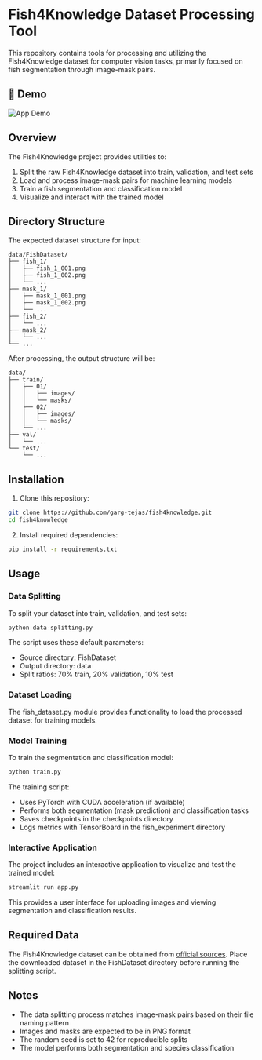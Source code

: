 # Fish4Knowledge Dataset Processing Tool

This repository contains tools for processing and utilizing the Fish4Knowledge dataset for computer vision tasks, primarily focused on fish segmentation through image-mask pairs.

## 📸 Demo

![App Demo](demo/demo.gif)

## Overview

The Fish4Knowledge project provides utilities to:

1. Split the raw Fish4Knowledge dataset into train, validation, and test sets
2. Load and process image-mask pairs for machine learning models
3. Train a fish segmentation and classification model
4. Visualize and interact with the trained model

## Directory Structure

The expected dataset structure for input:

```
data/FishDataset/
├── fish_1/
│   ├── fish_1_001.png
│   ├── fish_1_002.png
│   └── ...
├── mask_1/
│   ├── mask_1_001.png
│   ├── mask_1_002.png
│   └── ...
├── fish_2/
│   └── ...
├── mask_2/
│   └── ...
└── ...
```

After processing, the output structure will be:

```
data/
├── train/
│   ├── 01/
│   │   ├── images/
│   │   └── masks/
│   ├── 02/
│   │   ├── images/
│   │   └── masks/
│   └── ...
├── val/
│   └── ...
└── test/
    └── ...
```

## Installation

1. Clone this repository:

```bash
git clone https://github.com/garg-tejas/fish4knowledge.git
cd fish4knowledge
```

2. Install required dependencies:

```bash
pip install -r requirements.txt
```

## Usage

### Data Splitting

To split your dataset into train, validation, and test sets:

```bash
python data-splitting.py
```

The script uses these default parameters:

- Source directory: FishDataset
- Output directory: data
- Split ratios: 70% train, 20% validation, 10% test

### Dataset Loading

The fish_dataset.py module provides functionality to load the processed dataset for training models.

### Model Training

To train the segmentation and classification model:

```bash
python train.py
```

The training script:

- Uses PyTorch with CUDA acceleration (if available)
- Performs both segmentation (mask prediction) and classification tasks
- Saves checkpoints in the checkpoints directory
- Logs metrics with TensorBoard in the fish_experiment directory

### Interactive Application

The project includes an interactive application to visualize and test the trained model:

```bash
streamlit run app.py
```

This provides a user interface for uploading images and viewing segmentation and classification results.

## Required Data

The Fish4Knowledge dataset can be obtained from [official sources](https://homepages.inf.ed.ac.uk/rbf/Fish4Knowledge/GROUNDTRUTH/RECOG/). Place the downloaded dataset in the FishDataset directory before running the splitting script.

## Notes

- The data splitting process matches image-mask pairs based on their file naming pattern
- Images and masks are expected to be in PNG format
- The random seed is set to 42 for reproducible splits
- The model performs both segmentation and species classification
